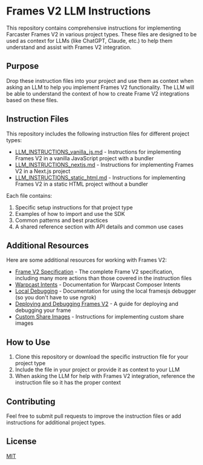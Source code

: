 # Frames V2 LLM Instructions

This repository contains comprehensive instructions for implementing Farcaster Frames V2 in various project types. These files are designed to be used as context for LLMs (like ChatGPT, Claude, etc.) to help them understand and assist with Frames V2 integration.

## Purpose

Drop these instruction files into your project and use them as context when asking an LLM to help you implement Frames V2 functionality. The LLM will be able to understand the context of how to create Frame V2 integrations based on these files.

## Instruction Files

This repository includes the following instruction files for different project types:

- [LLM_INSTRUCTIONS_vanilla_js.md](./LLM_INSTRUCTIONS_vanilla_js.md) - Instructions for implementing Frames V2 in a vanilla JavaScript project with a bundler
- [LLM_INSTRUCTIONS_nextjs.md](./LLM_INSTRUCTIONS_nextjs.md) - Instructions for implementing Frames V2 in a Next.js project
- [LLM_INSTRUCTIONS_static_html.md](./LLM_INSTRUCTIONS_static_html.md) - Instructions for implementing Frames V2 in a static HTML project without a bundler

Each file contains:
1. Specific setup instructions for that project type
2. Examples of how to import and use the SDK
3. Common patterns and best practices
4. A shared reference section with API details and common use cases

## Additional Resources

Here are some additional resources for working with Frames V2:

- [Frame V2 Specification](https://docs.farcaster.xyz/developers/frames/v2/spec) - The complete Frame V2 specification, including many more actions than those covered in the instruction files
- [Warpcast Intents](https://docs.farcaster.xyz/reference/warpcast/cast-composer-intents) - Documentation for Warpcast Composer Intents
- [Local Debugging](https://framesjs.org/guides/debugger) - Documentation for using the local framesjs debugger (so you don't have to use ngrok)
- [Deploying and Debugging Frames V2](https://near-sage-684.notion.site/Deploying-a-Frame-V2-App-1a6ed943b83d807a9570d636ce23d7b5) - A guide for deploying and debugging your frame
- [Custom Share Images](https://near-sage-684.notion.site/Custom-Share-Images-for-a-Frame-V2-1a7ed943b83d80d7a0a8c1549c4d93de) - Instructions for implementing custom share images

## How to Use

1. Clone this repository or download the specific instruction file for your project type
2. Include the file in your project or provide it as context to your LLM
3. When asking the LLM for help with Frames V2 integration, reference the instruction file so it has the proper context

## Contributing

Feel free to submit pull requests to improve the instruction files or add instructions for additional project types.

## License

[MIT](LICENSE) 